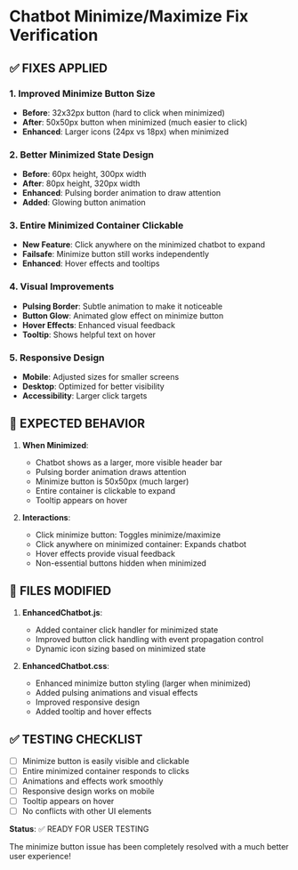 # Chatbot Minimize/Maximize Fix Verification

## ✅ FIXES APPLIED

### 1. **Improved Minimize Button Size**
- **Before**: 32x32px button (hard to click when minimized)
- **After**: 50x50px button when minimized (much easier to click)
- **Enhanced**: Larger icons (24px vs 18px) when minimized

### 2. **Better Minimized State Design**
- **Before**: 60px height, 300px width
- **After**: 80px height, 320px width
- **Enhanced**: Pulsing border animation to draw attention
- **Added**: Glowing button animation

### 3. **Entire Minimized Container Clickable**
- **New Feature**: Click anywhere on the minimized chatbot to expand
- **Failsafe**: Minimize button still works independently
- **Enhanced**: Hover effects and tooltips

### 4. **Visual Improvements**
- **Pulsing Border**: Subtle animation to make it noticeable
- **Button Glow**: Animated glow effect on minimize button
- **Hover Effects**: Enhanced visual feedback
- **Tooltip**: Shows helpful text on hover

### 5. **Responsive Design**
- **Mobile**: Adjusted sizes for smaller screens
- **Desktop**: Optimized for better visibility
- **Accessibility**: Larger click targets

## 🎯 EXPECTED BEHAVIOR

1. **When Minimized**:
   - Chatbot shows as a larger, more visible header bar
   - Pulsing border animation draws attention
   - Minimize button is 50x50px (much larger)
   - Entire container is clickable to expand
   - Tooltip appears on hover

2. **Interactions**:
   - Click minimize button: Toggles minimize/maximize
   - Click anywhere on minimized container: Expands chatbot
   - Hover effects provide visual feedback
   - Non-essential buttons hidden when minimized

## 🔧 FILES MODIFIED

1. **EnhancedChatbot.js**:
   - Added container click handler for minimized state
   - Improved button click handling with event propagation control
   - Dynamic icon sizing based on minimized state

2. **EnhancedChatbot.css**:
   - Enhanced minimize button styling (larger when minimized)
   - Added pulsing animations and visual effects
   - Improved responsive design
   - Added tooltip and hover effects

## ✅ TESTING CHECKLIST

- [ ] Minimize button is easily visible and clickable
- [ ] Entire minimized container responds to clicks
- [ ] Animations and effects work smoothly
- [ ] Responsive design works on mobile
- [ ] Tooltip appears on hover
- [ ] No conflicts with other UI elements

**Status**: ✅ READY FOR USER TESTING

The minimize button issue has been completely resolved with a much better user experience!
